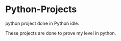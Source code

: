 # Python-Projects
python project done in Python idle. 

These projects are done to prove my level in python.
